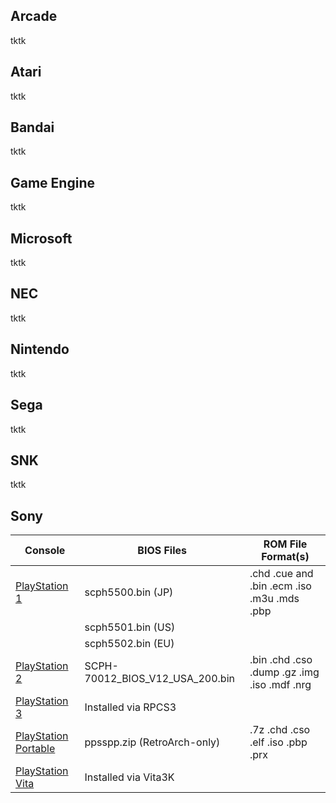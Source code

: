 ## Arcade
tktk
## Atari
tktk
## Bandai
tktk
## Game Engine
tktk
## Microsoft
tktk
## NEC
tktk
## Nintendo
tktk
## Sega
tktk
## SNK
tktk
## Sony
| Console              | BIOS Files                      | ROM File Format(s)                           |
|----------------------|---------------------------------|----------------------------------------------|
| [PlayStation 1](https://github.com/admyrick/emulation/blob/main/Sony/PS1.md)        | scph5500.bin (JP)               | .chd .cue and .bin .ecm .iso .m3u .mds .pbp  |
|                      | scph5501.bin (US)               |                                              |
|                      | scph5502.bin (EU)               |                                              |
| [PlayStation 2](https://github.com/admyrick/emulation/blob/main/Sony/PS2.md)        | SCPH-70012_BIOS_V12_USA_200.bin | .bin .chd .cso .dump .gz .img .iso .mdf .nrg |
| [PlayStation 3](https://github.com/admyrick/emulation/blob/main/Sony/PS3.md)        | Installed via RPCS3             |                                              |
| [PlayStation Portable](https://github.com/admyrick/emulation/blob/main/Sony/PSP.md) | ppsspp.zip (RetroArch-only)     | .7z .chd .cso .elf .iso .pbp .prx            |
| [PlayStation Vita](https://github.com/admyrick/emulation/blob/main/Sony/PS%20Vita.md)     | Installed via Vita3K            |                                              |
